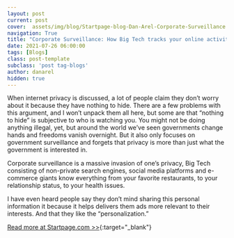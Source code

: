 ```yaml
---
layout: post
current: post
cover:  assets/img/blog/Startpage-blog-Dan-Arel-Corporate-Surveillance.jpg
navigation: True
title: "Corporate Surveillance: How Big Tech tracks your online activity"
date: 2021-07-26 06:00:00
tags: [Blogs]
class: post-template
subclass: 'post tag-blogs'
author: danarel
hidden: true
---
```


When internet privacy is discussed, a lot of people claim they don’t worry about it because they have nothing to hide. There are a few problems with this argument, and I won’t unpack them all here, but some are that “nothing to hide” is subjective to who is watching you. You might not be doing anything illegal, yet, but around the world we’ve seen governments change hands and freedoms vanish overnight. But it also only focuses on government surveillance and forgets that privacy is more than just what the government is interested in. 

Corporate surveillance is a massive invasion of one’s privacy, Big Tech consisting of non-private search engines, social media platforms and e-commerce giants know everything from your favorite restaurants, to your relationship status, to your health issues.  

I have even heard people say they don’t mind sharing this personal information it because it helps delivers them ads more relevant to their interests. And that they like the “personalization.”

[Read more at Startpage.com >>](https://www.startpage.com/privacy-please/privacy-advocate-articles/corporate-surveillance-how-big-tech-tracks-your-online-activity){:target="_blank"}